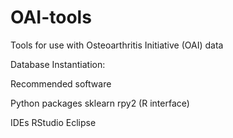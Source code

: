 # OAI-tools
Tools for use with Osteoarthritis Initiative (OAI) data

Database Instantiation:



Recommended software

Python packages
sklearn
rpy2 (R interface)

IDEs
RStudio
Eclipse